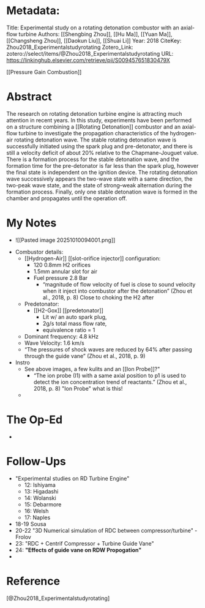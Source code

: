 # Metadata:
Title: Experimental study on a rotating detonation combustor with an axial-flow turbine
Authors: [[Shengbing Zhou]], [[Hu Ma]], [[Yuan Ma]], [[Changsheng Zhou]], [[Daokun Liu]], [[Shuai Li]]
Year: 2018
CiteKey: Zhou2018_Experimentalstudyrotating
Zotero_Link: zotero://select/items/@Zhou2018_Experimentalstudyrotating
URL: https://linkinghub.elsevier.com/retrieve/pii/S009457651830479X

[[Pressure Gain Combustion]]
# Abstract
The research on rotating detonation turbine engine is attracting much attention in recent years. In this study, experiments have been performed on a structure combining a [[Rotating Detonation]] combustor and an axial-flow turbine to investigate the propagation characteristics of the hydrogen-air rotating detonation wave. The stable rotating detonation wave is successfully initiated using the spark plug and pre-detonator, and there is still a velocity deficit of about 20% relative to the Chapmane-Jouguet value. There is a formation process for the stable detonation wave, and the formation time for the pre-detonator is far less than the spark plug, however the final state is independent on the ignition device. The rotating detonation wave successively appears the two-wave state with a same direction, the two-peak wave state, and the state of strong–weak alternation during the formation process. Finally, only one stable detonation wave is formed in the chamber and propagates until the operation off.

# My Notes
- ![[Pasted image 20251010094001.png]]
* Combustor details:
	* [[Hydrogen-Air]] [[slot-orifice injector]] configuration:
		* 120 0.8mm H2 orifices
		* 1.5mm annular slot for air
		* Fuel pressure 2.8 Bar
			- “magnitude of flow velocity of fuel is close to sound velocity when it inject into combustor after the detonation” (Zhou et al., 2018, p. 8) Close to choking the H2 after 
	- Predetonator:
		- [[H2-Gox]] [[predetonator]]
			- Lit w/ an auto spark plug, 
			- 2g/s total mass flow rate, 
			- equivalence ratio = 1
	- Dominant frequency: 4.8 kHz
	- Wave Velocity: 1.6 km/s
	- “The pressures of shock waves are reduced by 64% after passing through the guide vane” (Zhou et al., 2018, p. 9)
* Instro
	* See above images, a few kulits and an [[Ion Probe]]?"
		* “The ion probe (I1) with a same axial position to p1 is used to detect the ion concentration trend of reactants.” (Zhou et al., 2018, p. 8) "Ion Probe" what is this!
	* 
# The Op-Ed
- 

# Follow-Ups
- "Experimental studies on RD Turbine Engine"
	- 12: Ishiyama
	- 13: Higadashi
	- 14: Wolanski
	- 15: Debarmore
	- 16: Welsh
	- 17: Naples
- 18-19 Sousa
- 20-22 "3D Numerical simulation of RDC between compressor/turbine" - Frolov
- 23: "RDC + Centrif Compressor + Turbine Guide Vane"
- 24: **"Effects of guide vane on RDW Propogation"**
- 

# Reference
[@Zhou2018_Experimentalstudyrotating]
